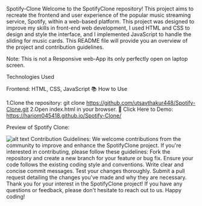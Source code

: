 Spotify-Clone
Welcome to the SpotifyClone repository! This project aims to recreate the frontend and user experience of the popular music streaming service, Spotify, within a web-based platform. This project was designed to improve my skills in front-end web development, I used HTML and CSS to design and style the interface, and I implemented JavaScript to handle the sliding for music cards. This README file will provide you an overview of the project and contribution guidelines.

Note: This is not a Responsive web-App its only perfectly open on laptop screen.

Technologies Used

Frontend: HTML, CSS, JavaScript
📚 How to Use

1.Clone the repository:
git clone https://github.com/utsavthakur448/Spotify-Clone.git
2.Open index.html in your browser.
🚀 Click Here to Demo:
https://hariom045418.github.io/Spotify-Clone/

Preview of Spotify Clone:

![alt text](image.png)
Contribution Guidelines:
We welcome contributions from the community to improve and enhance the SpotifyClone project. If you're interested in contributing, please follow these guidelines:
Fork the repository and create a new branch for your feature or bug fix.
Ensure your code follows the existing coding style and conventions.
Write clear and concise commit messages.
Test your changes thoroughly.
Submit a pull request detailing the changes you've made and why they are necessary.
Thank you for your interest in the SpotifyClone project! If you have any questions or feedback, please don't hesitate to reach out to us. Happy coding!